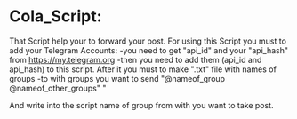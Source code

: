 # Cola_Script:
That Script help your to forward your post. 
For using this Script you must to add your 
Telegram Accounts:
  -you need to get "api_id" and your "api_hash" from https://my.telegram.org
  -then you need to add them (api_id and api_hash) to this script.
After it you must to make ".txt" file with names of groups -to with groups you want to send "@nameof_group
                                                                                             @nameof_other_groups"             "
                                                                                              
And write into the script name of group from with you want to take post.

